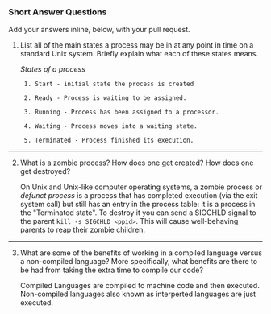 ### Short Answer Questions

Add your answers inline, below, with your pull request.


1. List all of the main states a process may be in at any point in time on a standard Unix system. Briefly explain what each of these states means.

    *States of a process*
        
        1. Start - initial state the process is created

        2. Ready - Process is waiting to be assigned.

        3. Running - Process has been assigned to a processor.

        4. Waiting - Process moves into a waiting state.

        5. Terminated - Process finished its execution.

---

2. What is a zombie process? How does one get created? How does one get destroyed?


    On Unix and Unix-like computer operating systems, a zombie process or *defunct process* is a process that has completed execution (via the exit system call) but still has an entry in the process table: it is a process in the "Terminated state". To destroy it you can send a SIGCHLD signal to the parent 
    ```kill -s SIGCHLD <ppid>```. This will cause well-behaving parents to reap their zombie children.
---

3. What are some of the benefits of working in a compiled language versus a non-compiled language? More specifically, what benefits are there to be had from taking the extra time to compile our code?

    Compiled Languages are compiled to machine code and then executed. Non-compiled languages also known as interperted languages are just executed.